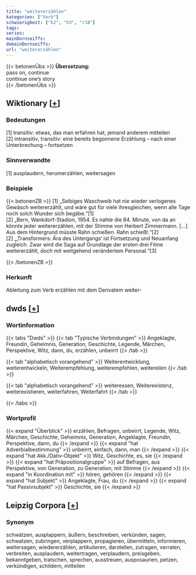 ```yaml
---
title: "weitererzählen"
kategorien: ["Verb"]
schwierigkeit: ["k2", "h3", "r18"]
tags:
series:
mainDornseiffs:
domainDornseiffs:
url: "weitererzählen"
---
```


{{< betonenÜbs >}}
**Übersetzung:**  
pass on, continue  
continue one’s story  
{{< /betonenÜbs >}}

## Wiktionary [[+](https://de.wiktionary.org/wiki/weitererzählen)]

### Bedeutungen
[1] transitiv: etwas, das man erfahren hat, jemand anderem mitteilen  
[2] intransitiv, transitiv: eine bereits begonnene Erzählung – nach einer Unterbrechung – fortsetzen  

### Sinnverwandte
[1] ausplaudern, herumerzählen, weitersagen  

### Beispiele
{{< betonenZB >}}
[1] „Selbiges Waschweib hat nie wieder verlogenes Gewäsch weitererzählt, und wäre gut für viele ihresgleichen, wenn alle Tage noch solch Wunder sich begäbe.“[1]  
[2] „Bern, Wankdorf-Stadion, 1954. Es nahte die 84. Minute, von da an könnte jeder weitererzählen, mit der Stimme von Herbert Zimmermann. […] Aus dem Hintergrund müsste Rahn schießen. Rahn schießt.“[2]  
[2] „‚Transformers: Ära des Untergangs‘ ist Fortsetzung und Neuanfang zugleich. Zwar wird die Saga auf Grundlage der ersten drei Filme weitererzählt, doch mit weitgehend verändertem Personal.“[3]  

{{< /betonenZB >}}
### Herkunft
Ableitung zum Verb erzählen mit dem Derivatem weiter-  



## dwds [[+](https://www.dwds.de/wb/weitererzählen)]

### Wortinformation
{{< tabs "Dwds" >}}
{{< tab "Typische Verbindungen" >}}
Angeklagte, Freundin, Geheimnis, Generation, Geschichte, Legende, Märchen, Perspektive, Witz, dann, du, erzählen, unbeirrt
{{< /tab >}}

{{< tab "alphabetisch vorangehend" >}}
Weiterentwicklung, weiterentwickeln, Weiterempfehlung, weiterempfehlen, weitereilen
{{< /tab >}}

{{< tab "alphabetisch vorangehend" >}}
weiteressen, Weiterexistenz, weiterexistieren, weiterfahren, Weiterfahrt
{{< /tab >}}

{{< /tabs >}}

### Wortprofil
{{< expand "Überblick" >}} erzählen, Befragen, unbeirrt, Legende, Witz, Märchen, Geschichte, Geheimnis, Generation, Angeklagte, Freundin, Perspektive, dann, du {{< /expand >}}
{{< expand "hat Adverbialbestimmung" >}} unbeirrt, einfach, dann, man {{< /expand >}}
{{< expand "hat Akk./Dativ-Objekt" >}} Witz, Geschichte, es, sie {{< /expand >}}
{{< expand "hat Präpositionalgruppe" >}} auf Befragen, aus Perspektive, von Generation, zu Generation, mit Stimme {{< /expand >}}
{{< expand "in Koordination mit" >}} hören, gehören {{< /expand >}}
{{< expand "hat Subjekt" >}} Angeklagte, Frau, du {{< /expand >}}
{{< expand "hat Passivsubjekt" >}} Geschichte, sie {{< /expand >}}

## Leipzig Corpora [[+](https://corpora.uni-leipzig.de/en/res?word=weitererzählen&corpusId=deu_newscrawl-public_2018)]


### Synonym
schwätzen, ausplappern, äußern, beschreiben, verkünden, sagen, schwatzen, zubringen, verplappern, propagieren, übermitteln, informieren, weitersagen, wiedererzählen, artikulieren, darstellen, zutragen, verraten, verbreiten, ausplaudern, weitertragen, verplaudern, preisgeben, bekanntgeben, tratschen, sprechen, ausstreuen, ausposaunen, petzen, verkündigen, schildern, mitteilen

